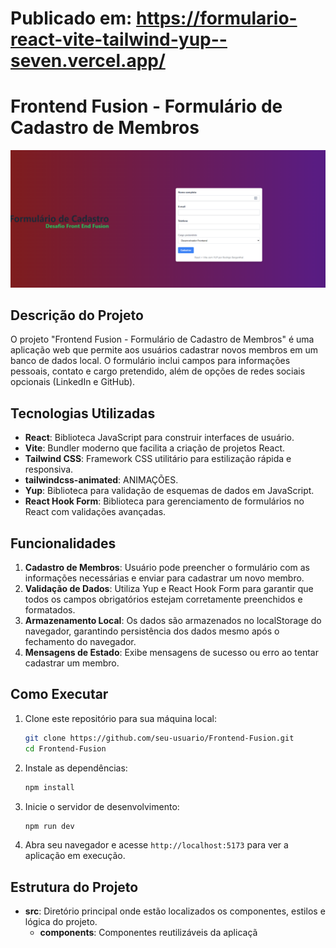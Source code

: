   # Publicado em: https://formulario-react-vite-tailwind-yup--seven.vercel.app/
 
 
 # Frontend Fusion - Formulário de Cadastro de Membros

![Logo do Projeto](./public/tela%20inicial.png)

## Descrição do Projeto

O projeto "Frontend Fusion - Formulário de Cadastro de Membros" é uma aplicação web que permite aos usuários cadastrar novos membros em um banco de dados local. O formulário inclui campos para informações pessoais, contato e cargo pretendido, além de opções de redes sociais opcionais (LinkedIn e GitHub).

## Tecnologias Utilizadas

- **React**: Biblioteca JavaScript para construir interfaces de usuário.
- **Vite**: Bundler moderno que facilita a criação de projetos React.
- **Tailwind CSS**: Framework CSS utilitário para estilização rápida e responsiva.
- **tailwindcss-animated**: ANIMAÇÕES.
- **Yup**: Biblioteca para validação de esquemas de dados em JavaScript.
- **React Hook Form**: Biblioteca para gerenciamento de formulários no React com validações avançadas.



## Funcionalidades

1. **Cadastro de Membros**: Usuário pode preencher o formulário com as informações necessárias e enviar para cadastrar um novo membro.
2. **Validação de Dados**: Utiliza Yup e React Hook Form para garantir que todos os campos obrigatórios estejam corretamente preenchidos e formatados.
3. **Armazenamento Local**: Os dados são armazenados no localStorage do navegador, garantindo persistência dos dados mesmo após o fechamento do navegador.
4. **Mensagens de Estado**: Exibe mensagens de sucesso ou erro ao tentar cadastrar um membro.

## Como Executar

1. Clone este repositório para sua máquina local:
    ```sh
    git clone https://github.com/seu-usuario/Frontend-Fusion.git
    cd Frontend-Fusion
    ```
2. Instale as dependências:
    ```sh
    npm install
    ```
3. Inicie o servidor de desenvolvimento:
    ```sh
    npm run dev
    ```
4. Abra seu navegador e acesse `http://localhost:5173` para ver a aplicação em execução.

## Estrutura do Projeto

- **src**: Diretório principal onde estão localizados os componentes, estilos e lógica do projeto.
  - **components**: Componentes reutilizáveis da aplicaçã